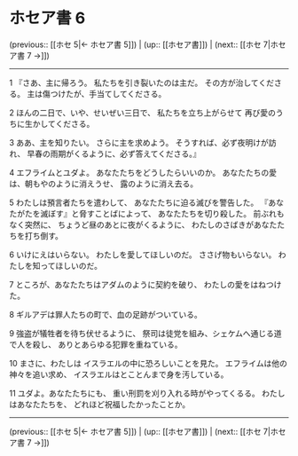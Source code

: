 # ホセア書 6

(previous:: [[ホセ 5|← ホセア書 5]]) | (up:: [[ホセア書]]) | (next:: [[ホセ 7|ホセア書 7 →]])

***


1 『さあ、主に帰ろう。 私たちを引き裂いたのは主だ。 その方が治してくださる。 主は傷つけたが、手当てしてくださる。 

2 ほんの二日で、いや、せいぜい三日で、 私たちを立ち上がらせて 再び愛のうちに生かしてくださる。 

3 ああ、主を知りたい。 さらに主を求めよう。 そうすれば、必ず夜明けが訪れ、 早春の雨期がくるように、必ず答えてくださる。』 

4 エフライムとユダよ。 あなたたちをどうしたらいいのか。 あなたたちの愛は、朝もやのように消えうせ、 露のように消え去る。 

5 わたしは預言者たちを遣わして、 あなたたちに迫る滅びを警告した。 『あなたがたを滅ぼす』と脅すことばによって、 あなたたちを切り殺した。 前ぶれもなく突然に、 ちょうど昼のあとに夜がくるように、 わたしのさばきがあなたたちを打ち倒す。 

6 いけにえはいらない。 わたしを愛してほしいのだ。 ささげ物もいらない。 わたしを知ってほしいのだ。 

7 ところが、あなたたちはアダムのように契約を破り、 わたしの愛をはねつけた。 

8 ギルアデは罪人たちの町で、血の足跡がついている。 

9 強盗が犠牲者を待ち伏せるように、 祭司は徒党を組み、シェケムへ通じる道で人を殺し、 ありとあらゆる犯罪を重ねている。 

10 まさに、わたしは イスラエルの中に恐ろしいことを見た。 エフライムは他の神々を追い求め、 イスラエルはとことんまで身を汚している。 

11 ユダよ。あなたたちにも、 重い刑罰を刈り入れる時がやってくるる。 わたしはあなたたちを、 どれほど祝福したかったことか。

***

(previous:: [[ホセ 5|← ホセア書 5]]) | (up:: [[ホセア書]]) | (next:: [[ホセ 7|ホセア書 7 →]])
